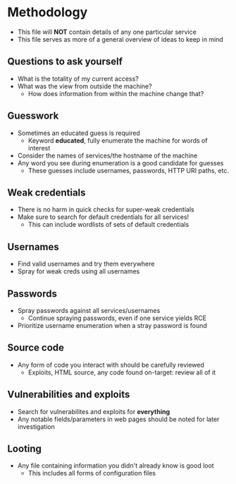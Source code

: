 # Methodology

*  This file will **NOT** contain details of any one particular service
*  This file serves as more of a general overview of ideas to keep in mind

## Questions to ask yourself
  *  What is the totality of my current access?
  *  What was the view from outside the machine?
      *  How does information from within the machine change that?

## Guesswork
  *  Sometimes an educated guess is required
      *  Keyword **educated**, fully enumerate the machine for words of interest
  *  Consider the names of services/the hostname of the machine
  *  Any word you see during enumeration is a good candidate for guesses
      *  These guesses include usernames, passwords, HTTP URI paths, etc.

## Weak credentials
  *  There is no harm in quick checks for super-weak credentials
  *  Make sure to search for default credentials for all services!
      *  This can include wordlists of sets of default credentials

## Usernames
  *  Find valid usernames and try them everywhere
  *  Spray for weak creds using all usernames

## Passwords
  *  Spray passwords against all services/usernames
      *  Continue spraying passwords, even if one service yields RCE
  *  Prioritize username enumeration when a stray password is found

## Source code
  *  Any form of code you interact with should be carefully reviewed
      *  Exploits, HTML source, any code found on-target: review all of it

## Vulnerabilities and exploits
  *  Search for vulnerabilites and exploits for **everything**
  *  Any notable fields/parameters in web pages should be noted for later investigation

## Looting
  *  Any file containing information you didn't already know is good loot
      *  This includes all forms of configuration files
